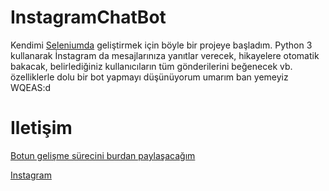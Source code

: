 # InstagramChatBot

Kendimi [Seleniumda](https://selenium-python.readthedocs.io) geliştirmek için böyle bir projeye başladım. Python 3 kullanarak İnstagram da mesajlarınıza yanıtlar verecek, hikayelere otomatik bakacak, belirlediğiniz kullanıcıların tüm gönderilerini beğenecek vb. özelliklerle dolu bir bot yapmayı düşünüyorum umarım ban yemeyiz WQEAS:d

# Iletişim

[Botun gelişme sürecini burdan paylaşacağım](https://discord.gg/Fht7BAPYZe)

[Instagram](https://www.instagram.com/kaan_ondn)
